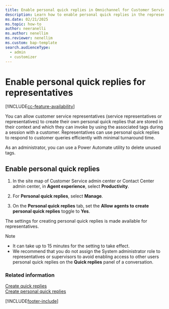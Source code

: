 ```yaml
---
title: Enable personal quick replies in Omnichannel for Customer Service
description: Learn how to enable personal quick replies in the representative experience for Omnichannel for Customer Service.
ms.date: 02/21/2025
ms.topic: how-to
author: neeranelli
ms.author: nenellim
ms.reviewer: nenellim
ms.custom: bap-template
search.audienceType: 
  - admin
  - customizer
---
```

 
# Enable personal quick replies for representatives

[!INCLUDE[cc-feature-availability](../../includes/cc-feature-availability.md)]

You can allow customer service representatives (service representatives or representatives) to create their own personal quick replies that are stored in their context and which they can invoke by using the associated tags during a session with a customer. Representatives can use personal quick replies to respond to customer queries efficiently with minimal turnaround time.

As an administrator, you can use a Power Automate utility to delete unused tags.

## Enable personal quick replies

1. In the site map of Customer Service admin center or Contact Center admin center, in **Agent experience**, select **Productivity**.
   
1. For **Personal quick replies**, select **Manage**.

1. On the **Personal quick replies** tab, set the **Allow agents to create personal quick replies** toggle to **Yes**.

The settings for creating personal quick replies is made available for representatives.

> [!NOTE]
>
> - It can take up to 15 minutes for the setting to take effect.
> - We recommend that you do not assign the System administrator role to representatives or supervisors to avoid enabling access to other users personal quick replies on the **Quick replies** panel of a conversation.

### Related information

[Create quick replies](create-quick-replies.md)  
[Create personal quick replies](../use/create-personal-quick-replies.md)  


[!INCLUDE[footer-include](../../includes/footer-banner.md)]
